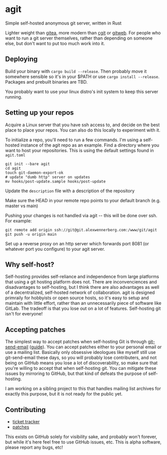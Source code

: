 # agit

Simple self-hosted anonymous git server, written in Rust

Lighter weight than [gitea](https://gitea.io/en-us/), more modern than
[cgit](https://git.zx2c4.com/cgit/) or
[gitweb](https://git-scm.com/book/en/v2/Git-on-the-Server-GitWeb). For people
who want to run a git server themselves, rather than depending on someone else,
but don't want to put too much work into it.

## Deploying

Build your binary with `cargo build --release`. Then probably move it somewhere
sensible so it's in your $PATH or use `cargo install --release`. Packages and
prebuilt binaries are TBD.

You probably want to use your linux distro's init system to keep this server
running.

## Setting up your repos

Acquire a Linux server that you have ssh access to, and decide on the best
place to place your repos. You can also do this locally to experiment with it.

To initialize a repo, you'll need to run a few commands. I'm using a
self-hosted instance of the agit repo as an example. Find a directory where
you want to host your repositories. This is using the default settings found in
`agit.toml`

```
git init --bare agit
cd agit
touch git-daemon-export-ok
# update "dumb http" server on updates
mv hooks/post-update.sample hooks/post-update
```

Update the `description` file with a description of the repository

Make sure the HEAD in your remote repo points to your default branch (e.g. master vs main)

Pushing your changes is not handled via agit -- this will be done over ssh. For example:

```
git remote add origin ssh://git@git.alexwennerberg.com:/www/git/agit
git push -u origin main
```

Set up a reverse proxy on an http server which forwards port 8081 (or whatever port you configure) to your agit server.

## Why self-host?

Self-hosting provides self-reliance and independence from large platforms that
using a git hosting platform does not. There are inconvenciences and
disadvantages to self-hosting, but I think there are also advantages as well of
a decentralized, self-hosted network of collaboration. agit is designed
primraily for hobbyists or open source hosts, so it's easy to setup and
maintain with little effort, rather than an unnecessarily piece of software
like GitLab. The tradeoff is that you lose out on a lot of features.
Self-hosting git isn't for everyone!

## Accepting patches

The simplest way to accept patches when self-hosting Git is through
[git-send-email](https://git-scm.com/docs/git-send-email)
([guide](https://git-send-email.io/)). You can accept patches either to your
personal email or use a mailing list. Basically only obsessive ideologues like
myself still use git-send-email these days, so you will probably lose
contributers, and not being on GitHub means you lose a lot of discoverability,
so make sure that you're willing to accept that when self-hosting git. You can
mitigate these issues by mirroring to GitHub, but that kind of defeats the
purpose of self-hosting.

I am working on a sibling project to this that handles mailing list archives
for exactly this purpose, but it is not ready for the public yet.

## Contributing

- [ticket tracker](https://todo.sr.ht/~aw/agit)
- [patches](https://lists.sr.ht/~aw/patches)

This exists on GitHub solely for visibility sake, and probably won't forever,
but while it's here feel free to use GitHub issues, etc. This is alpha
software, please report any bugs, etc!
